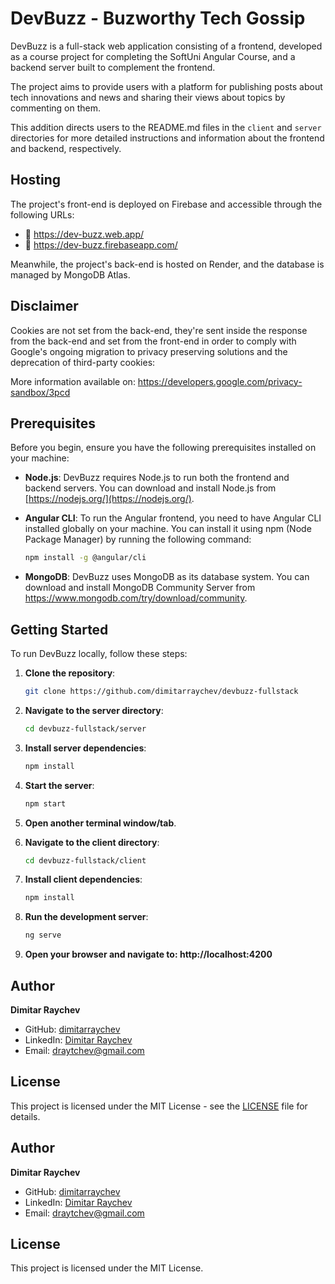 # DevBuzz - Buzworthy Tech Gossip

DevBuzz is a full-stack web application consisting of a frontend, developed as a course project for completing the SoftUni Angular Course, and a backend server built to complement the frontend.

The project aims to provide users with a platform for publishing posts about tech innovations and news and sharing their views about topics by commenting on them.

This addition directs users to the README.md files in the `client` and `server` directories for more detailed instructions and information about the frontend and backend, respectively.

## Hosting

The project's front-end is deployed on Firebase and accessible through the following URLs:

-   🔗 https://dev-buzz.web.app/
-   🔗 https://dev-buzz.firebaseapp.com/

Meanwhile, the project's back-end is hosted on Render, and the database is managed by MongoDB Atlas.

## Disclaimer

Cookies are not set from the back-end, they're sent inside the response from the back-end and set from the front-end in order to comply with Google's ongoing migration to privacy preserving solutions and the deprecation of third-party cookies:

More information available on:
https://developers.google.com/privacy-sandbox/3pcd

## Prerequisites

Before you begin, ensure you have the following prerequisites installed on your machine:

-   **Node.js**: DevBuzz requires Node.js to run both the frontend and backend servers. You can download and install Node.js from [https://nodejs.org/](https://nodejs.org/).

-   **Angular CLI**: To run the Angular frontend, you need to have Angular CLI installed globally on your machine. You can install it using npm (Node Package Manager) by running the following command:

    ```sh
    npm install -g @angular/cli
    ```

-   **MongoDB**: DevBuzz uses MongoDB as its database system. You can download and install MongoDB Community Server from https://www.mongodb.com/try/download/community.

## Getting Started

To run DevBuzz locally, follow these steps:

1. **Clone the repository**:
    ```sh
    git clone https://github.com/dimitarraychev/devbuzz-fullstack
    ```
2. **Navigate to the server directory**:
    ```sh
    cd devbuzz-fullstack/server
    ```
3. **Install server dependencies**:
    ```sh
    npm install
    ```
4. **Start the server**:
    ```sh
    npm start
    ```
5. **Open another terminal window/tab**.

6. **Navigate to the client directory**:
    ```sh
    cd devbuzz-fullstack/client
    ```
7. **Install client dependencies**:
    ```sh
    npm install
    ```
8. **Run the development server**:
    ```sh
    ng serve
    ```
9. **Open your browser and navigate to: http://localhost:4200**

## Author

**Dimitar Raychev**

-   GitHub: [dimitarraychev](https://github.com/dimitarraychev)
-   LinkedIn: [Dimitar Raychev](https://linkedin.com/in/dimitaraychev)
-   Email: draytchev@gmail.com

## License

This project is licensed under the MIT License - see the [LICENSE](LICENSE) file for details.

## Author

**Dimitar Raychev**

-   GitHub: [dimitarraychev](https://github.com/dimitarraychev)
-   LinkedIn: [Dimitar Raychev](https://linkedin.com/in/dimitaraychev)
-   Email: draytchev@gmail.com

## License

This project is licensed under the MIT License.
